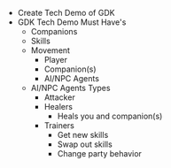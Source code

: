 - Create Tech Demo of GDK
- GDK Tech Demo Must Have's
    - Companions 
    - Skills
    - Movement
        - Player
        - Companion(s)
        - AI/NPC Agents
    - AI/NPC Agents Types
        - Attacker
        - Healers
            - Heals you and companion(s)
        - Trainers 
            - Get new skills
            - Swap out skills
            - Change party behavior
